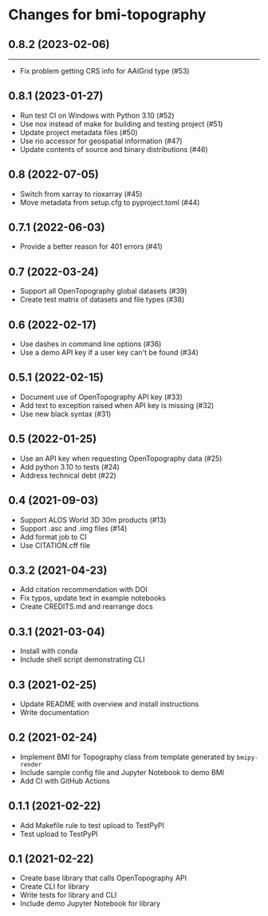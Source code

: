 Changes for bmi-topography
==========================

## 0.8.2 (2023-02-06)
------------------

- Fix problem getting CRS info for AAIGrid type (#53)


0.8.1 (2023-01-27)
------------------

- Run test CI on Windows with Python 3.10 (#52)
- Use nox instead of make for building and testing project (#51)
- Update project metadata files (#50)
- Use rio accessor for geospatial information (#47)
- Update contents of source and binary distributions (#46)


0.8 (2022-07-05)
----------------

- Switch from xarray to rioxarray (#45)
- Move metadata from setup.cfg to pyproject.toml (#44)


0.7.1 (2022-06-03)
------------------

- Provide a better reason for 401 errors (#41)


0.7 (2022-03-24)
----------------

- Support all OpenTopography global datasets (#39)
- Create test matrix of datasets and file types (#38)


0.6 (2022-02-17)
----------------

- Use dashes in command line options (#36)
- Use a demo API key if a user key can't be found (#34)


0.5.1 (2022-02-15)
------------------

- Document use of OpenTopography API key (#33)
- Add text to exception raised when API key is missing (#32)
- Use new black syntax (#31)


0.5 (2022-01-25)
----------------

- Use an API key when requesting OpenTopography data (#25)
- Add python 3.10 to tests (#24)
- Address technical debt (#22)


0.4 (2021-09-03)
----------------

- Support ALOS World 3D 30m products (#13)
- Support .asc and .img files (#14)
- Add format job to CI
- Use CITATION.cff file


0.3.2 (2021-04-23)
------------------

- Add citation recommendation with DOI
- Fix typos, update text in example notebooks
- Create CREDITS.md and rearrange docs


0.3.1 (2021-03-04)
------------------

- Install with conda
- Include shell script demonstrating CLI


0.3 (2021-02-25)
----------------

- Update README with overview and install instructions
- Write documentation


0.2 (2021-02-24)
----------------

- Implement BMI for Topography class from template generated by `bmipy-render`
- Include sample config file and Jupyter Notebook to demo BMI
- Add CI with GitHub Actions


0.1.1 (2021-02-22)
------------------

- Add Makefile rule to test upload to TestPyPI
- Test upload to TestPyPI


0.1 (2021-02-22)
----------------

- Create base library that calls OpenTopography API
- Create CLI for library
- Write tests for library and CLI
- Include demo Jupyter Notebook for library
